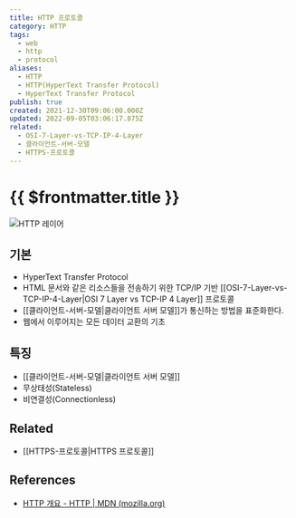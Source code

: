```yaml
---
title: HTTP 프로토콜
category: HTTP
tags:
  - web
  - http
  - protocol
aliases:
  - HTTP
  - HTTP(HyperText Transfer Protocol)
  - HyperText Transfer Protocol
publish: true
created: 2021-12-30T09:06:00.000Z
updated: 2022-09-05T03:06:17.875Z
related:
  - OSI-7-Layer-vs-TCP-IP-4-Layer
  - 클라이언트-서버-모델
  - HTTPS-프로토콜
---
```


# {{ $frontmatter.title }}

![HTTP 레이어](https://mdn.mozillademos.org/files/13673/HTTP%20&%20layers.png)

## 기본

- HyperText Transfer Protocol
- HTML 문서와 같은 리소스들을 전송하기 위한 TCP/IP 기반 [[OSI-7-Layer-vs-TCP-IP-4-Layer|OSI 7 Layer vs TCP-IP 4 Layer]] 프로토콜
- [[클라이언트-서버-모델|클라이언트 서버 모델]]가 통신하는 방법을 표준화한다.
- 웹에서 이루어지는 모든 데이터 교환의 기초

## 특징

- [[클라이언트-서버-모델|클라이언트 서버 모델]]
- 무상태성(Stateless)
- 비연결성(Connectionless)

## Related

- [[HTTPS-프로토콜|HTTPS 프로토콜]]

## References

- [HTTP 개요 - HTTP | MDN (mozilla.org)](https://developer.mozilla.org/ko/docs/Web/HTTP/Overview)

